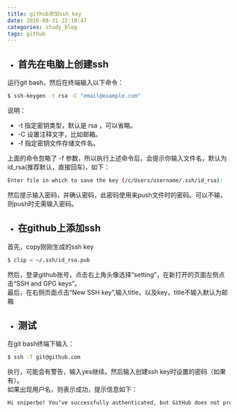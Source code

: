 ```yaml
---
title: github添加ssh key
date: 2016-08-31 22:19:47
categories: study_blog
tags: github
---
```

*  ## 首先在电脑上创建ssh  

运行git bash，然后在终端输入以下命令：  

``` bash
$ ssh-keygen -t rsa -C "email@example.com"
```

说明：  
* -t 指定密钥类型，默认是 rsa ，可以省略。
* -C 设置注释文字，比如邮箱。
* -f 指定密钥文件存储文件名。

<!-- more -->

上面的命令忽略了 -f 参数，所以执行上述命令后，会提示你输入文件名，默认为id_rsa(推荐默认，直接回车)，如下：  

``` bash
Enter file in which to save the key (/c/Users/username/.ssh/id_rsa):
```

然后提示输入密码，并确认密码，此密码使用来push文件时的密码。可以不输，则push时无需输入密码。

* ## 在github上添加ssh

首先，copy刚刚生成的ssh key  

``` bash
$ clip < ~/.ssh/id_rsa.pub
```

然后，登录github账号，点击右上角头像选择“setting”，在新打开的页面左侧点击“SSH and GPG keys”。  
最后，在右侧页面点击“New SSH key”,输入title，以及key，title不输入默认为邮箱

* ## 测试

在git bash终端下输入：  

``` bash
$ ssh -T git@github.com
```

执行，可能会有警告，输入yes继续。然后输入创建ssh key时设置的密码（如果有）。  
如果出现用户名，则表示成功，提示信息如下：  

``` bash
Hi sniperbo! You‘ve successfully authenticated, but GitHub does not provide shell access.
```
